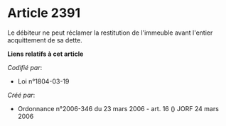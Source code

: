 # Article 2391

Le débiteur ne peut réclamer la restitution de l'immeuble avant l'entier acquittement de sa dette.

**Liens relatifs à cet article**

_Codifié par_:

  - Loi n°1804-03-19

_Créé par_:

  - Ordonnance n°2006-346 du 23 mars 2006 - art. 16 () JORF 24 mars 2006
